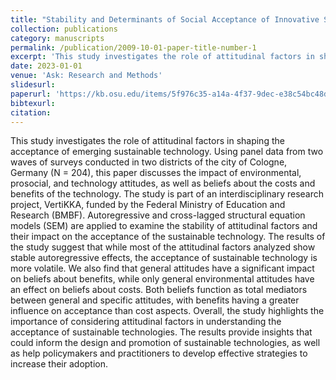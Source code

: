 ```yaml
---
title: "Stability and Determinants of Social Acceptance of Innovative Sustainable Technologies. Evidence from a Two-Wave Panel Study"
collection: publications
category: manuscripts
permalink: /publication/2009-10-01-paper-title-number-1
excerpt: 'This study investigates the role of attitudinal factors in shaping the acceptance of emerging sustainable technology. Using panel data from two waves of surveys conducted in two districts of the city of Cologne, Germany (N = 204), this paper discusses the impact of environmental, prosocial, and technology attitudes, as well as beliefs about the costs and benefits of the technology. The study is part of an interdisciplinary research project, VertiKKA, funded by the Federal Ministry of Education and Research (BMBF). Autoregressive and cross-lagged structural equation models (SEM) are applied to examine the stability of attitudinal factors and their impact on the acceptance of the sustainable technology. The results of the study suggest that while most of the attitudinal factors analyzed show stable autoregressive effects, the acceptance of sustainable technology is more volatile. We also find that general attitudes have a significant impact on beliefs about benefits, while only general environmental attitudes have an effect on beliefs about costs. Both beliefs function as total mediators between general and specific attitudes, with benefits having a greater influence on acceptance than cost aspects. Overall, the study highlights the importance of considering attitudinal factors in understanding the acceptance of sustainable technologies. The results provide insights that could inform the design and promotion of sustainable technologies, as well as help policymakers and practitioners to develop effective strategies to increase their adoption.'
date: 2023-01-01
venue: 'Ask: Research and Methods'
slidesurl: 
paperurl: 'https://kb.osu.edu/items/5f976c35-a14a-4f37-9dec-e38c54bc48db'
bibtexurl: 
citation: 
---
```


This study investigates the role of attitudinal factors in shaping the acceptance of emerging sustainable technology. Using panel data from two waves of surveys conducted in two districts of the city of Cologne, Germany (N = 204), this paper discusses the impact of environmental, prosocial, and technology attitudes, as well as beliefs about the costs and benefits of the technology. The study is part of an interdisciplinary research project, VertiKKA, funded by the Federal Ministry of Education and Research (BMBF). Autoregressive and cross-lagged structural equation models (SEM) are applied to examine the stability of attitudinal factors and their impact on the acceptance of the sustainable technology. The results of the study suggest that while most of the attitudinal factors analyzed show stable autoregressive effects, the acceptance of sustainable technology is more volatile. We also find that general attitudes have a significant impact on beliefs about benefits, while only general environmental attitudes have an effect on beliefs about costs. Both beliefs function as total mediators between general and specific attitudes, with benefits having a greater influence on acceptance than cost aspects. Overall, the study highlights the importance of considering attitudinal factors in understanding the acceptance of sustainable technologies. The results provide insights that could inform the design and promotion of sustainable technologies, as well as help policymakers and practitioners to develop effective strategies to increase their adoption.
